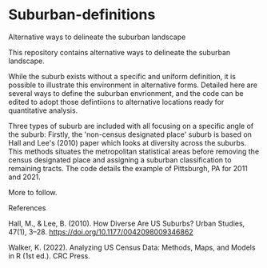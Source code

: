 # Suburban-definitions
Alternative ways to delineate the suburban landscape

This repository contains alternative ways to delineate the suburban landscape.

While the suburb exists without a specific and uniform definition, it is possible to illustrate this environment in alternative forms. Detailed here are several ways to define the suburban envrionment, and the code can be edited to adopt those defintiions to alternative locations ready for quantitative analysis.

Three types of suburb are included with all focusing on a specific angle of the suburb: Firstly, the 'non-census designated place' suburb is based on Hall and Lee's (2010) paper which looks at diversity across the suburbs. This methods situates the metropolitan statistical areas before removing the census designated place and assigning a suburban classification to remaining tracts. The code details the example of Pittsburgh, PA for 2011 and 2021.

More to follow.

References

Hall, M., & Lee, B. (2010). How Diverse Are US Suburbs? Urban Studies, 47(1), 3–28. https://doi.org/10.1177/0042098009346862

Walker, K. (2022). Analyzing US Census Data: Methods, Maps, and Models in R (1st ed.). CRC Press.
 
